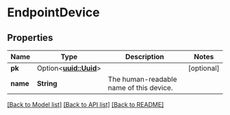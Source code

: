 # EndpointDevice

## Properties

Name | Type | Description | Notes
------------ | ------------- | ------------- | -------------
**pk** | Option<[**uuid::Uuid**](uuid::Uuid.md)> |  | [optional]
**name** | **String** | The human-readable name of this device. | 

[[Back to Model list]](../README.md#documentation-for-models) [[Back to API list]](../README.md#documentation-for-api-endpoints) [[Back to README]](../README.md)


